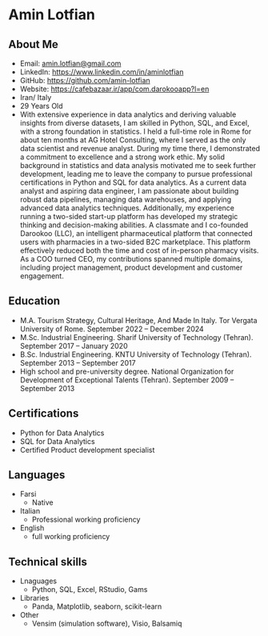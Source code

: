 # Amin Lotfian

## About Me


- Email: amin.lotfian@gmail.com
- LinkedIn: https://www.linkedin.com/in/aminlotfian
- GitHub: https://github.com/amin-lotfian
- Website: https://cafebazaar.ir/app/com.darokooapp?l=en
- Iran/ Italy
- 29 Years Old
- With extensive experience in data analytics and deriving valuable insights from diverse datasets, I am skilled in Python, SQL, and Excel, with a strong foundation in statistics. I held a full-time role in Rome for about ten months at AG Hotel Consulting, where I served as the only data scientist and revenue analyst. During my time there, I demonstrated a commitment to excellence and a strong work ethic.
My solid background in statistics and data analysis motivated me to seek further development, leading me to leave the company to pursue professional certifications in Python and SQL for data analytics. As a current data analyst and aspiring data engineer, I am passionate about building robust data pipelines, managing data warehouses, and applying advanced data analytics techniques.
Additionally, my experience running a two-sided start-up platform has developed my strategic thinking and decision-making abilities. A classmate and I co-founded Darookoo (LLC), an intelligent pharmaceutical platform that connected users with pharmacies in a two-sided B2C marketplace. This platform effectively reduced both the time and cost of in-person pharmacy visits. As a COO turned CEO, my contributions spanned multiple domains, including project management, product development and customer engagement. 


## Education

- M.A. Tourism Strategy, Cultural Heritage, And Made In Italy. Tor Vergata University of Rome. September 2022 – December 2024
- M.Sc.  Industrial Engineering. Sharif University of Technology (Tehran). September 2017 – January 2020
- B.Sc.  Industrial Engineering. KNTU University of Technology (Tehran). September 2013 – September 2017
- High school and pre-university degree. National Organization for Development of Exceptional Talents (Tehran). September 2009 – September 2013

## Certifications

- Python for Data Analytics
- SQL for Data Analytics
- Certified Product development specialist

## Languages

- Farsi
  - Native
- Italian
  - Professional working proficiency
- English
  - full working proficiency
 
## Technical skills

- Lnaguages
  - Python, SQL, Excel, RStudio, Gams
- Libraries
  - Panda, Matplotlib, seaborn, scikit-learn
- Other
  - Vensim (simulation software), Visio, Balsamiq
